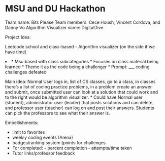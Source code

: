 <h1> MSU and DU Hackathon </h1>

Team name: Bits Please 
Team members: Cece Housh, Vincent Cordova, and Danny Vo
Algorithm Visualizer name: DigitalDive
<p>
Project Idea: </p>
<p>
Leetcode school and class-based 
    - Algorithm visualizer (on the side if we have time)
    <li>
    * Msu based with class subcategories 
    * Focuses on class material being learned 
    * Theme it as the code being a challenger 
    * Prompt: ___ coding challenges defeated 
    </li>
</p>
<p>
    Main idea: Normal User logs in, list of CS classes, go to a class, in classes there’s a list of coding practice problems, in a problem create an answer and submit, once submitted user can look at a solution that could work and to the right would be algorithm visualizer. 
    * Could have Normal user (student), administrator user (leader) that posts solutions and can delete, and professor user (teacher) can log on and post their answers. Students can pick the professors to see what their answer is.
</p>
 
    
Embellishments: 
* limit to favorites
* weekly coding events (Arena)
* badges/ranking system (points for challenges
* For completed:
      - percent completion
      - attempts/time taken
* Tutor links/professor feedback 
